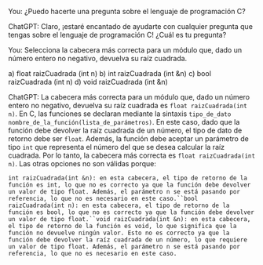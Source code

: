You:
¿Puedo hacerte una pregunta sobre el lenguaje de programación C?

ChatGPT:
Claro, ¡estaré encantado de ayudarte con cualquier pregunta que tengas sobre el lenguaje de programación C! ¿Cuál es tu pregunta?

You:
Selecciona la cabecera más correcta para un módulo que, dado un número entero no negativo, devuelva su raíz cuadrada.

a) float raizCuadrada (int n)
b) int raizCuadrada (int &n)
c) bool raizCuadrada (int n)
d) void raizCuadrada (int &n)

ChatGPT:
La cabecera más correcta para un módulo que, dado un número entero no negativo, devuelva su raíz cuadrada es `float raizCuadrada(int n)`. En C, las funciones se declaran mediante la sintaxis `tipo_de_dato nombre_de_la_función(lista_de_parámetros)`. En este caso, dado que la función debe devolver la raíz cuadrada de un número, el tipo de dato de retorno debe ser `float`. Además, la función debe aceptar un parámetro de tipo `int` que representa el número del que se desea calcular la raíz cuadrada. Por lo tanto, la cabecera más correcta es `float raizCuadrada(int n)`. Las otras opciones no son válidas porque:

`int raizCuadrada(int &n): en esta cabecera, el tipo de retorno de la función es int, lo que no es correcto ya que la función debe devolver un valor de tipo float. Además, el parámetro n se está pasando por referencia, lo que no es necesario en este caso.``bool raizCuadrada(int n): en esta cabecera, el tipo de retorno de la función es bool, lo que no es correcto ya que la función debe devolver un valor de tipo float.``void raizCuadrada(int &n): en esta cabecera, el tipo de retorno de la función es void, lo que significa que la función no devuelve ningún valor. Esto no es correcto ya que la función debe devolver la raíz cuadrada de un número, lo que requiere un valor de tipo float. Además, el parámetro n se está pasando por referencia, lo que no es necesario en este caso.`
